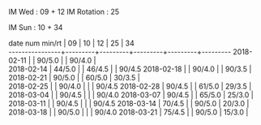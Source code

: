 IM Wed      : 09 + 12
IM Rotation : 25

IM Sun      : 10 + 34 

date num min/rt |    09   |    10   |    12   |    25   |    34   
----------------+---------+---------+---------+---------+---------
2018-02-11      |         |  90/5.0 |         |  90/4.0 |        
2018-02-14      |  44/5.0 |         |  46/4.5 |         |  90/4.5
2018-02-18      |         |  90/4.0 |         |  90/3.5 |        
2018-02-21      |  90/5.0 |         |  60/5.0 |  30/3.5 |        
2018-02-25      |         |  90/4.0 |         |         |  90/4.5
2018-02-28      |  90/4.5 |         |  61/5.0 |  29/3.5 |        
2018-03-04      |         |  90/4.5 |         |         |  90/4.0
2018-03-07      |  90/4.5 |         |  65/5.0 |  25/3.0 |        
2018-03-11      |         |  90/4.5 |         |         |  90/4.5
2018-03-14      |  70/4.5 |         |  90/5.0 |  20/3.0 |        
2018-03-18      |         |  90/5.0 |         |         |  90/4.0
2018-03-21      |  75/4.5 |         |  90/5.0 |  15/3.0 |        

